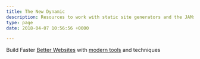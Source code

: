 ```yaml
---
title: The New Dynamic
description: Resources to work with static site generators and the JAMstack, to build fast and secure modern websites.
type: page
date: 2018-04-07 10:56:56 +0000

---
```


Build Faster [Better Websites](/showcase/) with [modern tools](/tool/) and techniques